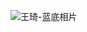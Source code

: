 ![王琦-蓝底相片](https://github.com/jiuwanzhenfeng/jiuwanzhenfeng/assets/140697632/005d13fa-60e3-419d-a921-df15868dd3aa)

